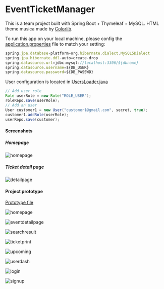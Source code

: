 # EventTicketManager
This is a team project built with Spring Boot + Thymeleaf + MySQL. HTML theme musica made by [Colorlib](https://colorlib.com/).

To run this app on your local machine, please config the [application.properties](https://github.com/csi518-team7/EventTicketsApp/blob/master/src/main/resources/application.properties) file to match your setting:

```javascript
spring.jpa.database-platform=org.hibernate.dialect.MySQL5Dialect
spring.jpa.hibernate.ddl-auto=create-drop
spring.datasource.url=jdbc:mysql://localhost:3306/${dbname}
spring.datasource.username=${DB_USER}
spring.datasource.password=${DB_PASSWD}
```

User configuration is located in [UsersLoader.java](https://github.com/csi518-team7/EventTicketsApp/blob/master/src/main/java/us/team7pro/EventTicketsApp/DatabaseLoaders/UsersLoader.java)

```java
// Add user role
Role userRole = new Role("ROLE_USER");
roleRepo.save(userRole);
// Add an user
User customer1 = new User("customer1@gmail.com", secret, true);
customer1.addRole(userRole);
userRepo.save(customer);
```



#### Screenshots

##### Homepage

![homepage](https://github.com/csi518-team7/EventTicketsApp/blob/master/screenshots/homepage.png)



##### Ticket detail page

![detailpage](https://github.com/csi518-team7/EventTicketsApp/blob/master/screenshots/detailpage.png)



#### Project prototype

[Prototype file](https://github.com/csi518-team7/EventTicketsApp/blob/master/prototypes/Ticketing.xd)

![homepage](https://github.com/csi518-team7/EventTicketsApp/blob/master/prototypes/Homepage.png)

![eventdetailpage](https://github.com/csi518-team7/EventTicketsApp/blob/master/prototypes/Event%20Detail%20Page.png)

![searchresult](https://github.com/csi518-team7/EventTicketsApp/blob/master/prototypes/Search%20result.png)

![ticketprint](https://github.com/csi518-team7/EventTicketsApp/blob/master/prototypes/Ticket%20detail.png)

![upcoming](https://github.com/csi518-team7/EventTicketsApp/blob/master/prototypes/Upcoming%20event.png)

![userdash](https://github.com/csi518-team7/EventTicketsApp/blob/master/prototypes/User%20Dashboard.png)

![login](https://github.com/csi518-team7/EventTicketsApp/blob/master/prototypes/login%20page.png)

![signup](https://github.com/csi518-team7/EventTicketsApp/blob/master/prototypes/signup%20page.png)

